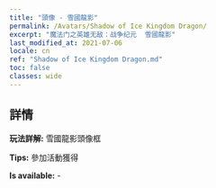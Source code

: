 ```yaml
---
title: "頭像 - 雪國龍影"
permalink: /Avatars/Shadow of Ice Kingdom Dragon/
excerpt: "魔法门之英雄无敌：战争纪元  雪國龍影"
last_modified_at: 2021-07-06
locale: cn
ref: "Shadow of Ice Kingdom Dragon.md"
toc: false
classes: wide
---
```

## 詳情

 **玩法詳解:** 雪國龍影頭像框 

 **Tips:** 參加活動獲得 

 **Is available:**  - 

